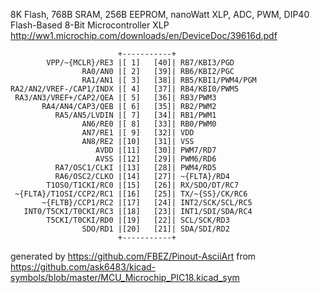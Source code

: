 8K Flash, 768B SRAM, 256B EEPROM, nanoWatt XLP, ADC, PWM, DIP40
Flash-Based 8-Bit Microcontroller XLP
http://ww1.microchip.com/downloads/en/DeviceDoc/39616d.pdf


	                        +-----------+
	        VPP/~{MCLR}/RE3 |[ 1]   [40]| RB7/KBI3/PGD
	                RA0/AN0 |[ 2]   [39]| RB6/KBI2/PGC
	                RA1/AN1 |[ 3]   [38]| RB5/KBI1/PWM4/PGM
	RA2/AN2/VREF-/CAP1/INDX |[ 4]   [37]| RB4/KBI0/PWM5
	 RA3/AN3/VREF+/CAP2/QEA |[ 5]   [36]| RB3/PWM3
	       RA4/AN4/CAP3/QEB |[ 6]   [35]| RB2/PWM2
	          RA5/AN5/LVDIN |[ 7]   [34]| RB1/PWM1
	                AN6/RE0 |[ 8]   [33]| RB0/PWM0
	                AN7/RE1 |[ 9]   [32]| VDD
	                AN8/RE2 |[10]   [31]| VSS
	                   AVDD |[11]   [30]| PWM7/RD7
	                   AVSS |[12]   [29]| PWM6/RD6
	          RA7/OSC1/CLKI |[13]   [28]| PWM4/RD5
	          RA6/OSC2/CLKO |[14]   [27]| ~{FLTA}/RD4
	        T1OSO/T1CKI/RC0 |[15]   [26]| RX/SDO/DT/RC7
	 ~{FLTA}/T1OSI/CCP2/RC1 |[16]   [25]| TX/~{SS}/CK/RC6
	       ~{FLTB}/CCP1/RC2 |[17]   [24]| INT2/SCK/SCL/RC5
	   INT0/T5CKI/T0CKI/RC3 |[18]   [23]| INT1/SDI/SDA/RC4
	        T5CKI/T0CKI/RD0 |[19]   [22]| SCL/SCK/RD3
	                SDO/RD1 |[20]   [21]| SDA/SDI/RD2
	                        +-----------+


generated by https://github.com/FBEZ/Pinout-AsciiArt from https://github.com/ask6483/kicad-symbols/blob/master/MCU_Microchip_PIC18.kicad_sym